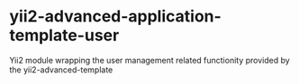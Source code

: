 # yii2-advanced-application-template-user
Yii2 module wrapping the user management related functionity provided by the yii2-advanced-template
